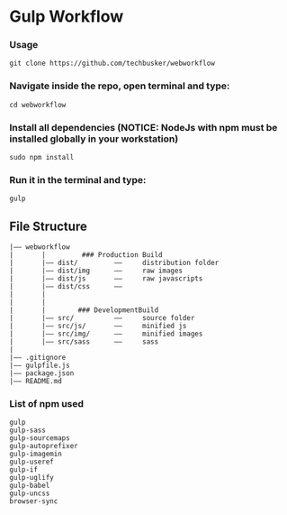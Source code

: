 # Gulp Workflow

### Usage
    git clone https://github.com/techbusker/webworkflow

### Navigate inside the repo, open terminal and type:
    cd webworkflow

### Install all dependencies (**NOTICE: NodeJs with npm must be installed globally in your workstation**)
    sudo npm install

### Run it in the terminal and type:
    gulp


## File Structure

    |—— webworkflow
    |       |         ### Production Build
    |       |—— dist/         ——     distribution folder
    |       |—— dist/img      ——     raw images
    |       |—— dist/js       ——     raw javascripts
    |       |—— dist/css      ——     
    |       |
    |       |
    |       |        ### DevelopmentBuild
    |       |—— src/          ——     source folder
    |       |—— src/js/       ——     minified js
    |       |—— src/img/      ——     minified images
    |       |—— src/sass      ——     sass
    |
    |—— .gitignore
    |—— gulpfile.js
    |—— package.json
    |—— README.md

### List of npm used

    gulp
    gulp-sass
    gulp-sourcemaps
    gulp-autoprefixer
    gulp-imagemin
    gulp-useref
    gulp-if
    gulp-uglify
    gulp-babel
    gulp-uncss
    browser-sync
